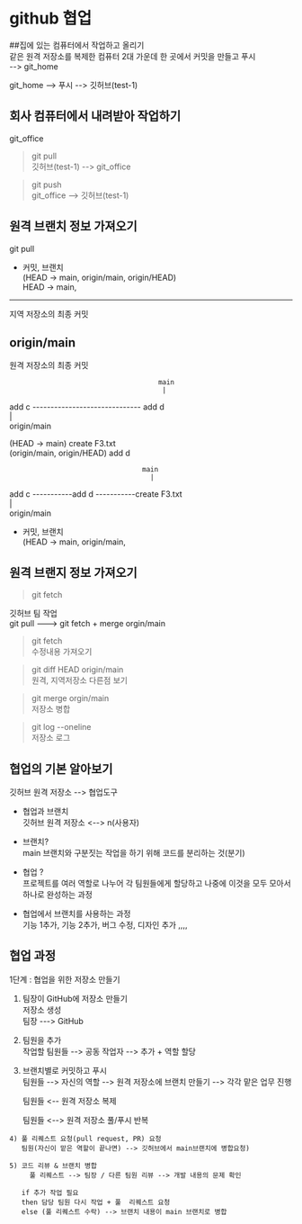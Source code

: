 # github 협업
##집에 있는 컴퓨터에서 작업하고 올리기   
같은 원격 저장소를 복제한 컴퓨터 2대 가운데 한 곳에서 커밋을 만들고 푸시   
--> git_home   
   
git_home --> 푸시 --> 깃허브(test-1)   
   
   
## 회사 컴퓨터에서 내려받아 작업하기   
git_office   
   
>git pull   
깃허브(test-1) --> git_office   
   
>git push   
git_office --> 깃허브(test-1)   
   
## 원격 브랜치 정보 가져오기   
git pull    
   
* 커밋, 브랜치   
(HEAD -> main, origin/main, origin/HEAD)   
HEAD -> main,   
----------------------   
지역 저장소의 최종 커밋   
   
origin/main      
----------------------      
원격 저장소의 최종 커밋   
   
                                         main      
                                          |      
add c   ------------------------------  add d   
                                          |   
						  origin/main   
   

(HEAD -> main) create F3.txt   
(origin/main, origin/HEAD) add d      
   
   
                                     main   
                                       |   
add c -----------add d -----------create F3.txt   
                                       |   
		                              origin/main   

*  커밋, 브랜치   
(HEAD -> main, origin/main,    


## 원격 브랜지 정보 가져오기   
>git fetch   

깃허브 팀 작업   
git pull ---> git fetch + merge orgin/main   
   
>git fetch   
수정내용 가져오기   
   
>git diff HEAD origin/main   
원격, 지역저장소 다른점 보기   
   
>git merge orgin/main   
저장소 병합   

> git log --oneline   
저장소 로그   
   
   
## 협업의 기본 알아보기   
깃허브 원격 저장소 --> 협업도구   
   
* 협업과 브랜치   
깃허브 원격 저장소 <--> n(사용자)   
   
* 브랜치?    
    main  브랜치와 구분짓는 작업을 하기 위해 코드를 분리하는 것(분기)   
   
* 협업 ?   
    프로젝트를 여러 역할로 나누어 각 팀원들에게 할당하고 나중에 이것을 모두 모아서 하나로 완성하는 과정   

* 협업에서 브랜치를 사용하는 과정   
  기능 1추가, 기능 2추가, 버그 수정, 디자인 추가 ,,,,   
   
 ## 협업 과정   
  1단계 : 협업을 위한 저장소 만들기   
   
  1) 팀장이 GitHub에 저장소 만들기   
		저장소 생성   
	팀장    --->     GitHub   
   
   
  2) 팀원을 추가   
	작업할 팀원들 --> 공동 작업자 --> 추가 + 역할 할당   
   
  3) 브랜치별로 커밋하고 푸시   
      팀원들 --> 자신의 역할 --> 원격 저장소에 브랜치 만들기 --> 각각 맡은 업무 진행   
              
      팀원들 <-- 원격 저장소 복제   
   
      팀원들 <--> 원격 저장소 풀/푸시 반복   
   
    4) 풀 리퀘스트 요청(pull request, PR) 요청   
       팀원(자신이 맡은 역할이 끝나면) --> 깃허브에서 main브랜치에 병합요청)   
       
    5) 코드 리뷰 & 브랜치 병합   
         풀 리퀘스트 --> 팀장 / 다른 팀원 리뷰 --> 개발 내용의 문제 확인   
         
       if 추가 작업 필요   
       then 담당 팀원 다시 작업 + 풀  리퀘스트 요청       
       else (풀 리퀘스트 수락) --> 브랜치 내용이 main 브랜치로 병합   

   
   